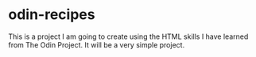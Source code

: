 # odin-recipes
This is a project I am going to create using the HTML skills I have learned from The Odin Project. It will be a very simple project.